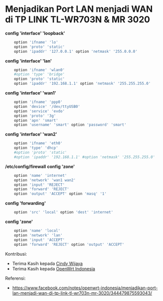 # Menjadikan Port LAN menjadi WAN di TP LINK TL-WR703N & MR 3020

**config 'interface' 'loopback'**
```bash
	option 'ifname' 'lo'
	option 'proto' 'static'
	option 'ipaddr' '127.0.0.1' option 'netmask' '255.0.0.0'
```

**config 'interface' 'lan'**
```bash
	option 'ifname' 'wlan0'
	#option 'type' 'bridge'
	option 'proto' 'static'
	option 'ipaddr' '192.168.1.1' option 'netmask' '255.255.255.0'
```

**config 'interface' 'wan1'**
```bash
	option 'ifname' 'ppp0'
	option 'device' '/dev/ttyUSB0'
	option 'service' 'evdo'
	option 'proto' '3g'
	option 'apn' 'smart'
	option 'username' 'smart' option 'password' 'smart'
```

**config 'interface' 'wan2'**
```bash
	option 'ifname' 'eth0'
	option 'type' 'dhcp'
	#option 'proto' 'static'
	#option 'ipaddr' '192.168.1.1' #option 'netmask' '255.255.255.0'
```

**/etc/config/firewall**
**config 'zone'**
```bash
	option 'name' 'internet'
	option 'network' 'wan1 wan2'
	option 'input' 'REJECT'
	option 'forward' 'REJECT'
	option 'output' 'ACCEPT' option 'masq' '1'
```

**config 'forwarding'**
```bash
	option 'src' 'local' option 'dest' 'internet'
```

**config 'zone'**
```bash
	option 'name' 'local'
	option 'network' 'lan'
	option 'input' 'ACCEPT'
	option 'forward' 'REJECT' option 'output' 'ACCEPT'
```

Kontribusi:
- Terima Kasih kepada [Cindy Wijaya](https://www.facebook.com/openwrtindonesia)
- Terima Kasih kepada [OpenWrt Indonesia](https://www.facebook.com/groups/openwrt)

Referensi:
- https://www.facebook.com/notes/openwrt-indonesia/menjadikan-port-lan-menjadi-wan-di-tp-link-tl-wr703n-mr-3020/344479875593043/
